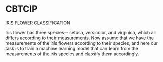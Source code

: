 # CBTCIP
IRIS FLOWER CLASSIFICATION

Iris flower has three species-- setosa, versicolor, and virginica, which all differs according to their measurements. Now assume that we have the measurements of the iris flowers according to their species, and here our task is to train a machine learning model that can learn from the measurements of the iris species and classify them accordingly.

